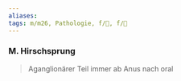 ```yaml
---
aliases: 
tags: m/m26, Pathologie, f/💩, f/🐣
---
```

### M. Hirschsprung
> Aganglionärer Teil immer ab Anus nach oral